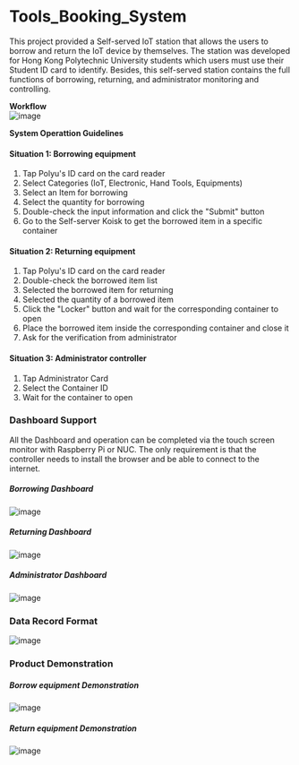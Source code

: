 # Tools_Booking_System
This project provided a Self-served IoT station that allows the users to borrow and return the IoT device by themselves. The station was developed for Hong Kong Polytechnic University students which users must use their Student ID card to identify. Besides, this self-served station contains the full functions of borrowing, returning, and administrator monitoring and controlling.

**Workflow**  
![image](https://github.com/Summer-Lo/Tools_Booking_System/doc/img/description-workflow.jpg)

**System Operattion Guidelines** 
#### Situation 1: Borrowing equipment
1. Tap Polyu's ID card on the card reader
2. Select Categories (IoT, Electronic, Hand Tools, Equipments)
3. Select an Item for borrowing
4. Select the quantity for borrowing
5. Double-check the input information and click the "Submit" button
6. Go to the Self-server Koisk to get the borrowed item in a specific container

#### Situation 2: Returning equipment
1. Tap Polyu's ID card on the card reader
2. Double-check the borrowed item list
3. Selected the borrowed item for returning
4. Selected the quantity of a borrowed item
5. Click the "Locker" button and wait for the corresponding container to open
6. Place the borrowed item inside the corresponding container and close it
7. Ask for the verification from administrator

#### Situation 3: Administrator controller
1. Tap Administrator Card
2. Select the Container ID
3. Wait for the container to open

### Dashboard Support
All the Dashboard and operation can be completed via the touch screen monitor with Raspberry Pi or NUC. The only requirement is that the controller needs to install the browser and be able to connect to the internet.

##### Borrowing Dashboard
![image](https://github.com/Summer-Lo/Tools_Booking_System/doc/img/borrow_full.jpg)

##### Returning Dashboard
![image](https://github.com/Summer-Lo/Tools_Booking_System/doc/img/return_full.jpg)

##### Administrator Dashboard
![image](https://github.com/Summer-Lo/Tools_Booking_System/doc/img/admin_full.jpg)

### Data Record Format
![image](https://github.com/Summer-Lo/Tools_Booking_System/doc/img/database.jpg)

### Product Demonstration

##### Borrow equipment Demonstration
![image](https://github.com/Summer-Lo/Tools_Booking_System/doc/img/borrow_demo.gif)

##### Return equipment Demonstration
![image](https://github.com/Summer-Lo/Tools_Booking_System/doc/img/return_demo.gif)

